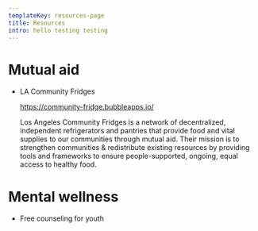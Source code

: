 ```yaml
---
templateKey: resources-page
title: Resources
intro: hello testing testing
---
```

# Mutual aid

* LA Community Fridges

  https://community-fridge.bubbleapps.io/

  Los Angeles Community Fridges is a network of decentralized, independent refrigerators and pantries that provide food and vital supplies to our communities through mutual aid. Their mission is to strengthen communities & redistribute existing resources by providing tools and frameworks to ensure people-supported, ongoing, equal access to healthy food.

# Mental wellness

* Free counseling for youth